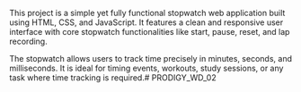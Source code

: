 This project is a simple yet fully functional stopwatch web application built using HTML, CSS, and JavaScript. It features a clean and responsive user interface with core stopwatch functionalities like start, pause, reset, and lap recording.

The stopwatch allows users to track time precisely in minutes, seconds, and milliseconds. It is ideal for timing events, workouts, study sessions, or any task where time tracking is required.# PRODIGY_WD_02
